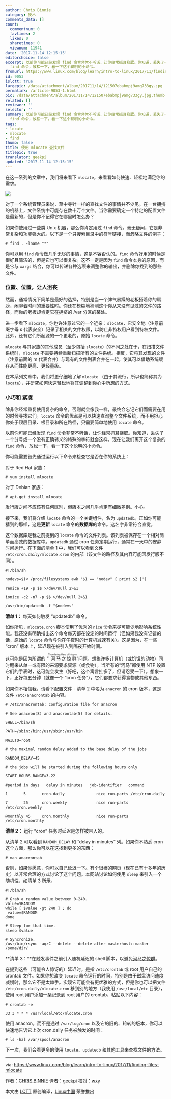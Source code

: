 ```yaml
---
author: Chris Binnie
category: 技术
comments_data: []
count:
  commentnum: 0
  favtimes: 2
  likes: 0
  sharetimes: 0
  viewnum: 11941
date: '2017-11-14 12:15:15'
editorchoice: false
excerpt: 以前你可能已经发现 find 命令非常不听话，让你经常抓耳挠腮。你知道，丢失了一个分号或一个没有正确转义的特殊的字符就会这样。现在让我们离开这个复杂的
  find 命令，放松一下，看一下这个聪明的小命令。
fromurl: https://www.linux.com/blog/learn/intro-to-linux/2017/11/finding-files-mlocate
id: 9053
islctt: true
largepic: /data/attachment/album/201711/14/121507ebabmpj9amg733gy.jpg
permalink: /article-9053-1.html
pic: /data/attachment/album/201711/14/121507ebabmpj9amg733gy.jpg.thumb.jpg
related: []
reviewer: ''
selector: ''
summary: 以前你可能已经发现 find 命令非常不听话，让你经常抓耳挠腮。你知道，丢失了一个分号或一个没有正确转义的特殊的字符就会这样。现在让我们离开这个复杂的
  find 命令，放松一下，看一下这个聪明的小命令。
tags:
- locate
- mlocate
- find
thumb: false
title: 使用 mlocate 查找文件
titlepic: true
translator: geekpi
updated: '2017-11-14 12:15:15'
---
```


在这一系列的文章中，我们将来看下 `mlocate`，来看看如何快速、轻松地满足你的需求。


![](/data/attachment/album/201711/14/121507ebabmpj9amg733gy.jpg)


对于一个系统管理员来说，草中寻针一样的查找文件的事情并不少见。在一台拥挤的机器上，文件系统中可能存在数十万个文件。当你需要确定一个特定的配置文件是最新的，但是你不记得它在哪里时怎么办？


如果你使用过一些类 Unix 机器，那么你肯定用过 `find` 命令。毫无疑问，它是非常复杂和功能强大的。以下是一个只搜索目录中的符号链接，而忽略文件的例子：



```
# find . -lname "*"

```

你可以用 `find` 命令做几乎无尽的事情，这是不容否认的。`find` 命令好用的时候是很好且简洁的，但是它也可以很复杂。这不一定是因为 `find` 命令本身的原因，而是它与 `xargs` 结合，你可以传递各种选项来调整你的输出，并删除你找到的那些文件。


### 位置、位置，让人沮丧


然而，通常情况下简单是最好的选择，特别是当一个脾气暴躁的老板搭着你的肩膀，闲聊着时间的重要性时。你还在模糊地猜测这个你从来没有见过的文件的路径，而你的老板却肯定它在拥挤的 /var 分区的某处。


进一步看下 `mlocate`。你也许注意过它的一个近亲：`slocate`，它安全地（注意前缀字母 s 代表安全）记录了相关的文件权限，以防止非特权用户看到特权文件。此外，还有它们所起源的一个更老的，原始 `locate` 命令。


`mlocate` 与其家族的其他成员（至少包括 `slocate`）的不同之处在于，在扫描文件系统时，`mlocate` 不需要持续重新扫描所有的文件系统。相反，它将其发现的文件（注意前面的 m 代表合并）与现有的文件列表合并在一起，使其可以借助系统缓存从而性能更高、更轻量级。


在本系列文章中，我们将更仔细地了解 `mlocate` （由于其流行，所以也简称其为 `locate`），并研究如何快速轻松地将其调整到你心中所想的方式。


### 小巧和 紧凑


除非你经常重复使用复杂的命令，否则就会像我一样，最终会忘记它们而需要在用的时候寻找它们。`locate` 命令的优点是可以快速查询整个文件系统，而不用担心你处于顶层目录、根目录和所在路径，只需要简单地使用 `locate` 命令。


以前你可能已经发现 `find` 命令非常不听话，让你经常抓耳挠腮。你知道，丢失了一个分号或一个没有正确转义的特殊的字符就会这样。现在让我们离开这个复杂的 `find` 命令，放松一下，看一下这个聪明的小命令。


你可能需要首先通过运行以下命令来检查它是否在你的系统上：


对于 Red Hat 家族：



```
# yum install mlocate

```

对于 Debian 家族：



```
# apt-get install mlocate

```

发行版之间不应该有任何区别，但版本之间几乎肯定有细微差别。小心。


接下来，我们将介绍 `locate` 命令的一个关键组件，名为 `updatedb`。正如你可能猜到的那样，这是**更新** `locate` 命令的**数据库**的命令。这名字非常符合直觉。


这个数据库是我之前提到的 `locate` 命令的文件列表。该列表被保存在一个相对简单而高效的数据库中。`updatedb` 通过 cron 任务定期运行，通常在一天中的安静时间运行。在下面的清单 1 中，我们可以看到文件 `/etc/cron.daily/mlocate.cron` 的内部（该文件的路径及其内容可能因发行版不同）。



```
#!/bin/sh

nodevs=$(< /proc/filesystems awk '$1 == "nodev" { print $2 }')

renice +19 -p $$ >/dev/null 2>&1

ionice -c2 -n7 -p $$ >/dev/null 2>&1

/usr/bin/updatedb -f "$nodevs"

```

**清单 1：** 每天如何触发 “updatedb” 命令。


如你所见，`mlocate.cron` 脚本使用了优秀的 `nice` 命令来尽可能少地影响系统性能。我还没有明确指出这个命令每天都在设定的时间运行（但如果我没有记错的话，原始的 `locate` 命令与你在午夜时的计算机减速有关）。这是因为，在一些 “cron” 版本上，延迟现在被引入到隔夜开始时间。


这可能是因为所谓的 “<ruby> 河马之惊群 <rt>  Thundering Herd of Hippos </rt></ruby>”问题。想象许多计算机（或饥饿的动物）同时醒来从单一或有限的来源要求资源（或食物）。当所有的“河马”都使用 NTP 设置它们的手表时，这可能会发生（好吧，这个寓言扯多了，但请忍受一下）。想象一下，正好每五分钟（就像一个 “cron 任务”），它们都要求获得食物或其他东西。


如果你不相信我，请看下配置文件 - 清单 2 中名为 `anacron` 的 cron 版本，这是文件 `/etc/anacrontab` 的内容。



```
# /etc/anacrontab: configuration file for anacron

# See anacron(8) and anacrontab(5) for details.

SHELL=/bin/sh

PATH=/sbin:/bin:/usr/sbin:/usr/bin

MAILTO=root

# the maximal random delay added to the base delay of the jobs

RANDOM_DELAY=45

# the jobs will be started during the following hours only

START_HOURS_RANGE=3-22

#period in days   delay in minutes   job-identifier   command

1       5       cron.daily              nice run-parts /etc/cron.daily

7       25      cron.weekly             nice run-parts /etc/cron.weekly

@monthly 45     cron.monthly            nice run-parts /etc/cron.monthly 

```

**清单 2：** 运行 “cron” 任务时延迟是怎样被带入的。


从清单 2 可以看到 `RANDOM_DELAY` 和 “delay in minutes” 列。如果你不熟悉 cron 这个方面，那么你可以在这找到更多的东西：



```
# man anacrontab

```

否则，如果你愿意，你可以自己延迟一下。有个[很棒的网页](http://www.moundalexis.com/archives/000076.php)（现在已有十多年的历史）以非常合理的方式讨论了这个问题。本网站讨论如何使用 `sleep` 来引入一个随机性，如清单 3 所示。



```
#!/bin/sh

# Grab a random value between 0-240.
value=$RANDOM
while [ $value -gt 240 ] ; do
 value=$RANDOM
done

# Sleep for that time.
sleep $value

# Syncronize.
/usr/bin/rsync -aqzC --delete --delete-after masterhost::master /some/dir/

```

**清单 3：**在触发事件之前引入随机延迟的 shell 脚本，以避免[河马之惊群](http://www.moundalexis.com/archives/000076.php)。


在提到这些（可能令人惊讶的）延迟时，是指 `/etc/crontab` 或 root 用户自己的 crontab 文件。如果你想改变 `locate` 命令运行的时间，特别是由于磁盘访问速度减慢时，那么它不是太棘手。实现它可能会有更优雅的方式，但是你也可以把文件 `/etc/cron.daily/mlocate.cron` 移到别的地方（我使用 `/usr/local/etc` 目录），使用 root 用户添加一条记录到 root 用户的 crontab，粘贴以下内容：



```
# crontab -e

33 3 * * * /usr/local/etc/mlocate.cron

```

使用 anacron，而不是通过 `/var/log/cron` 以及它的旧的、轮转的版本，你可以快速地告诉它上次 cron.daily 任务被触发的时间：



```
# ls -hal /var/spool/anacron

```

下一次，我们会看更多的使用 `locate`、`updatedb` 和其他工具来查找文件的方法。




---


via: <https://www.linux.com/blog/learn/intro-to-linux/2017/11/finding-files-mlocate>


作者：[CHRIS BINNIE](https://www.linux.com/users/chrisbinnie) 译者：[geekpi](https://github.com/geekpi) 校对：[wxy](https://github.com/wxy)


本文由 [LCTT](https://github.com/LCTT/TranslateProject) 原创编译，[Linux中国](https://linux.cn/) 荣誉推出